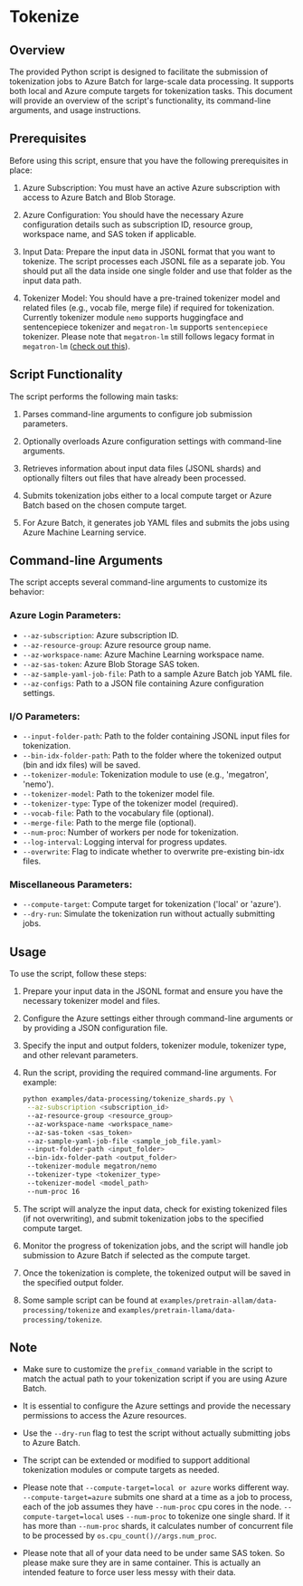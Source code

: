 # Tokenize

## Overview

The provided Python script is designed to facilitate the submission of tokenization jobs to Azure Batch for large-scale data processing. It supports both local and Azure compute targets for tokenization tasks. This document will provide an overview of the script's functionality, its command-line arguments, and usage instructions.

## Prerequisites

Before using this script, ensure that you have the following prerequisites in place:

1. Azure Subscription: You must have an active Azure subscription with access to Azure Batch and Blob Storage.

2. Azure Configuration: You should have the necessary Azure configuration details such as subscription ID, resource group, workspace name, and SAS token if applicable.

3. Input Data: Prepare the input data in JSONL format that you want to tokenize. The script processes each JSONL file as a separate job. You should put all the data inside one single folder and use that folder as the input data path. 

4. Tokenizer Model: You should have a pre-trained tokenizer model and related files (e.g., vocab file, merge file) if required for tokenization. Currently tokenizer module `nemo` supports huggingface and sentencepiece tokenizer and `megatron-lm` supports `sentencepiece` tokenizer. Please note that `megatron-lm` still follows legacy format in `megatron-lm` ([check out this](https://github.com/NVIDIA/Megatron-LM/blob/main/megatron/tokenizer/tokenizer.py#L416)). 

## Script Functionality

The script performs the following main tasks:

1. Parses command-line arguments to configure job submission parameters.

2. Optionally overloads Azure configuration settings with command-line arguments.

3. Retrieves information about input data files (JSONL shards) and optionally filters out files that have already been processed.

4. Submits tokenization jobs either to a local compute target or Azure Batch based on the chosen compute target.

5. For Azure Batch, it generates job YAML files and submits the jobs using Azure Machine Learning service.

## Command-line Arguments

The script accepts several command-line arguments to customize its behavior:

### Azure Login Parameters:

- `--az-subscription`: Azure subscription ID.
- `--az-resource-group`: Azure resource group name.
- `--az-workspace-name`: Azure Machine Learning workspace name.
- `--az-sas-token`: Azure Blob Storage SAS token.
- `--az-sample-yaml-job-file`: Path to a sample Azure Batch job YAML file.
- `--az-configs`: Path to a JSON file containing Azure configuration settings.

### I/O Parameters:

- `--input-folder-path`: Path to the folder containing JSONL input files for tokenization.
- `--bin-idx-folder-path`: Path to the folder where the tokenized output (bin and idx files) will be saved.
- `--tokenizer-module`: Tokenization module to use (e.g., 'megatron', 'nemo').
- `--tokenizer-model`: Path to the tokenizer model file.
- `--tokenizer-type`: Type of the tokenizer model (required).
- `--vocab-file`: Path to the vocabulary file (optional).
- `--merge-file`: Path to the merge file (optional).
- `--num-proc`: Number of workers per node for tokenization.
- `--log-interval`: Logging interval for progress updates.
- `--overwrite`: Flag to indicate whether to overwrite pre-existing bin-idx files.

### Miscellaneous Parameters:

- `--compute-target`: Compute target for tokenization ('local' or 'azure').
- `--dry-run`: Simulate the tokenization run without actually submitting jobs.

## Usage

To use the script, follow these steps:

1. Prepare your input data in the JSONL format and ensure you have the necessary tokenizer model and files.

2. Configure the Azure settings either through command-line arguments or by providing a JSON configuration file.

3. Specify the input and output folders, tokenizer module, tokenizer type, and other relevant parameters.

4. Run the script, providing the required command-line arguments. For example:

   ```bash
   python examples/data-processing/tokenize_shards.py \
    --az-subscription <subscription_id> 
    --az-resource-group <resource_group> 
    --az-workspace-name <workspace_name> 
    --az-sas-token <sas_token> 
    --az-sample-yaml-job-file <sample_job_file.yaml> 
    --input-folder-path <input_folder> 
    --bin-idx-folder-path <output_folder> 
    --tokenizer-module megatron/nemo 
    --tokenizer-type <tokenizer_type> 
    --tokenizer-model <model_path> 
    --num-proc 16
   ```

5. The script will analyze the input data, check for existing tokenized files (if not overwriting), and submit tokenization jobs to the specified compute target.

6. Monitor the progress of tokenization jobs, and the script will handle job submission to Azure Batch if selected as the compute target.

7. Once the tokenization is complete, the tokenized output will be saved in the specified output folder.

8. Some sample script can be found at `examples/pretrain-allam/data-processing/tokenize` and `examples/pretrain-llama/data-processing/tokenize`.

## Note

- Make sure to customize the `prefix_command` variable in the script to match the actual path to your tokenization script if you are using Azure Batch.

- It is essential to configure the Azure settings and provide the necessary permissions to access the Azure resources.

- Use the `--dry-run` flag to test the script without actually submitting jobs to Azure Batch.

- The script can be extended or modified to support additional tokenization modules or compute targets as needed.

- Please note that `--compute-target=local or azure` works different way. `--compute-target=azure` submits one shard at a time as a job to process, each of the job assumes they have `--num-proc` cpu cores in the node. `--compute-target=local` uses `--num-proc` to tokenize one single shard. If it has more than `--num-proc` shards, it calculates number of concurrent file to be processed by `os.cpu_count()//args.num_proc`.

- Please note that all of your data need to be under same SAS token. So please make sure they are in same container. This is actually an intended feature to force user less messy with their data. 